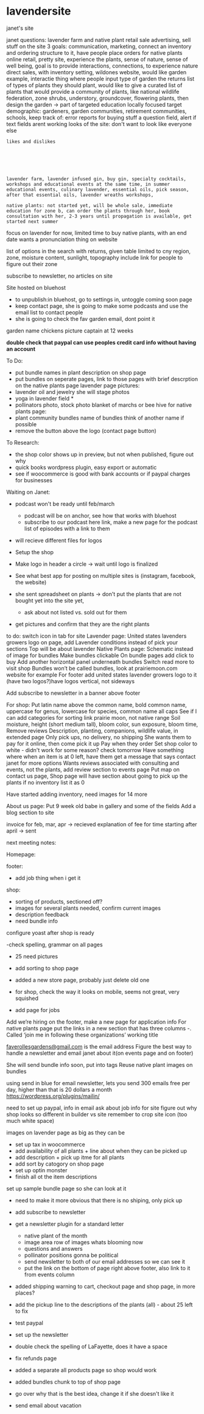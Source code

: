 # lavendersite
janet's site


janet questions: lavender farm and native plant retail sale advertising, sell stuff on the site 3 goals: communication, marketing, connect an inventory and ordering structure to it, have people place orders for native plants online retail, pretty site, experience the plants, sense of nature, sense of well being, goal is to provide interactions, connections, to experience nature direct sales, with inventory setting, wildones website, would like garden example, interactie thing where people input type of garden the returns list of types of plants they should plant, would like to give a curated list of plants that would provide a community of plants, like national wildlife federation, zone shrubs, understory, groundcover, flowering plants, then design the garden -> part of targeted education locally focused target demographic: gardeners, garden communities, retirement communities, schools, keep track of: error reports for buying stuff a question field, alert if text fields arent working looks of the site: don't want to look like everyone else

    likes and dislikes






    lavender farm, lavender infused gin, buy gin, specialty cocktails, workshops and educational events at the same time, in summer educational events, culinary lavender, essential oils, pick season, after that essential oils, lavender wreaths workshops,

    native plants: not started yet, will be whole sale, immediate education for zone b, can order the plants through her, book consultation with her, 2-3 years until propagation is available, get started next summer

focus on lavender for now, limited time to buy native plants, with an end date wants a pronunciation thing on website


list of options in the search with returns, given table limited to cny region, zone, moisture content, sunlight, topography include link for people to figure out their zone

subscribe to newsletter, no articles on site

Site hosted on bluehost

- to unpublish:in bluehost, go to settings in, untoggle coming soon page
- keep contact page, she is going to make some podcasts and use the email list to contact people
- she is going to check the fav garden email, dont point it


garden name chickens picture captain at 12 weeks

**double check that paypal can use peoples credit card info without having an account**


To Do:

- put bundle names in plant description on shop page
- put bundles on seperate pages, link to those pages with brief descrption on the native plants page
lavender page pictures:
- lavender oil and jewelry she will stage photos
- yoga in lavender field *
- pollinators photo, stock photo blanket of marchs or bee hive 
for native plants page:
- plant community bundles name of bundles think of another name if possible
- remove the button above the logo  (contact page button)

To Research:
- the shop color shows up in preview, but not when published, figure out why
- quick books wordpress plugin, easy export or automatic 
- see if woocommerce is good with bank accounts or if paypal charges for businesses

Waiting on Janet:
- podcast won't be ready until feb/march
    - podcast will be on anchor, see how that works with bluehost
    - subscribe to our podcast here link, make a new page for the podcast list of episodes with a link to them
- will recieve different files for logos


- Setup the shop 
- Make logo in header a circle -> wait until logo is finalized
- See what best app for posting on multiple sites is (instagram, facebook, the website)
- she sent spreadsheet on plants -> don't put the plants that are not bought yet into the site yet, 
    - ask about not listed vs. sold out for them
- get pictures and confirm that they are the right plants

    
    

to do:
switch icon in tab for site
Lavender page:
United states lavenders growers logo on page, add 
Lavender conditions instead of pick your sections
Top will be about lavender
Native Plants page:
Schematic instead of image for bundles
Make bundles clickable
 On bundle pages add click to buy
Add another horizontal panel underneath bundles 
Switch read more to visit shop
Bundles won’t be called bundles, look at prairiemoon.com website for example
For footer add united states lavender growers logo to it (have two logos?)have logos vertical, not sideways


Add subscribe to newsletter in a banner above footer

For shop:
Put latin name above the common name, bold common name, uppercase for genus, lowercase for species, common name all caps
See if I can add categories for sorting link prairie moon, not native range
Soil moisture, height (short medium tall), bloom color, sun exposure, bloom time, 
Remove reviews
Description, planting, companions, wildlife value, in extended page
Only pick ups, no delivery, no shipping
She wants them to pay for it online, then come pick it up
Pay when they order
Set shop color to white - didn't work for some reason? check tomorrow
Have something where when an item is at 0 left, have them get a message that says contact janet for more options
Wants reviews associated with consulting and events, not the plants, add review section to events page
Put map on contact us page, 
Shop page will have section about going to pick up the plants
if no inventory list it as 0

Have started adding inventory, need images for  14 more

About us page: 
Put 9 week old babe in gallery and some of the fields
Add a blog section to site



invoice for feb, mar, apr -> recieved
explanation of fee for time starting after april -> sent

next meeting notes:

Homepage:

footer: 
- add job thing when i get it

shop:
- sorting of products, sectioned off? 
- images for several plants needed, confirm current images
- description feedback
- need bundle info

configure yoast after shop is ready

-check spelling, grammar on all pages
- 25 need pictures
- add sorting to shop page
- added a new store page, probably just delete old one
- for shop, check the way it looks on mobile, seems not great, very squished

- add page for jobs

Add we’re hiring on the footer, make a new page for application info
For native plants page put the links in a new section that has three columns -. Called ‘join me in following these organizations’ working title

faverollesgardens@gmail.com is the email address
Figure the best way to handle a newsletter and email janet about it(on events page and on footer)


She will send bundle info soon, put into tags
Reuse native plant images on bundles

using send in blue for email newsletter, lets you send 300 emails free per day, higher than that is 20 dollars a month
https://wordpress.org/plugins/mailin/

need to set up paypal, info in email
ask about job info for site
figure out why shop looks so different in builder vs site
remember to crop site icon (too much white space)

images on lavender page as big as they can be
- set up tax in woocommerce
- add availability of all plants + line about when they can be picked up
- add description + pick up itme for all plants
- add sort by catogory on shop page
- set up optin monster
- finish all ot the item descriptions

set up sample bundle page so she can look at it


- need to make it more obvious that there is no shiping, only pick up
- add subscribe to newsletter
- get a newsletter plugin for a standard letter
    - native plant of the month
    - image area row of images whats blooming now
    - questions and answers
    - pollinator positions gonna be political
    - send newsletter to both of our email addresses so we can see it
    - put the link on the bottom of page right above footer, also link to it from events column
- added shipping warning to cart, checkout page and shop page, in more places?
- add the pickup line to the descriptions of the plants (all) - about 25 left to fix
- test paypal
- set up the newsletter 
- double check the spelling of LaFayette, does it have a space
- fix refunds page

- added a separate all products page so shop would work
- added bundles chunk to top of shop page
- go over why that is the best idea, change it if she doesn't like it
- send email about vacation
